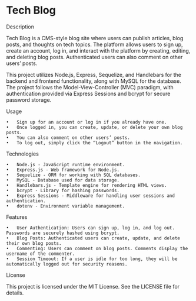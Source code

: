 # Tech Blog

Description

Tech Blog is a CMS-style blog site where users can publish articles, blog posts, and thoughts on tech topics. The platform allows users to sign up, create an account, log in, and interact with the platform by creating, editing, and deleting blog posts. Authenticated users can also comment on other users’ posts.

This project utilizes Node.js, Express, Sequelize, and Handlebars for the backend and frontend functionality, along with MySQL for the database. The project follows the Model-View-Controller (MVC) paradigm, with authentication provided via Express Sessions and bcrypt for secure password storage.


Usage

	•	Sign up for an account or log in if you already have one.
	•	Once logged in, you can create, update, or delete your own blog posts.
	•	You can also comment on other users’ posts.
	•	To log out, simply click the “Logout” button in the navigation.

Technologies

	•	Node.js - JavaScript runtime environment.
	•	Express.js - Web framework for Node.js.
	•	Sequelize - ORM for working with SQL databases.
	•	MySQL - Database used for data storage.
	•	Handlebars.js - Template engine for rendering HTML views.
	•	bcrypt - Library for hashing passwords.
	•	Express Sessions - Middleware for handling user sessions and authentication.
	•	dotenv - Environment variable management.

Features

	•	User Authentication: Users can sign up, log in, and log out. Passwords are securely hashed using bcrypt.
	•	Blog Posts: Authenticated users can create, update, and delete their own blog posts.
	•	Commenting: Users can comment on blog posts. Comments display the username of the commenter.
	•	Session Timeout: If a user is idle for too long, they will be automatically logged out for security reasons.

License

This project is licensed under the MIT License. See the LICENSE file for details.